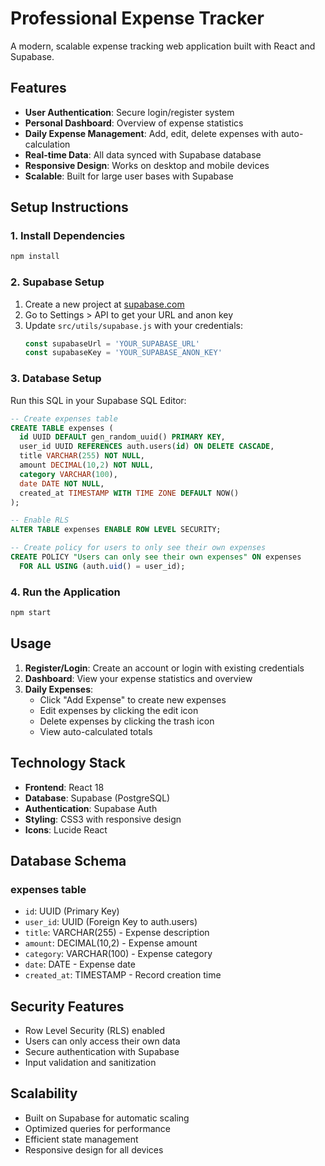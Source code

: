 # Professional Expense Tracker

A modern, scalable expense tracking web application built with React and Supabase.

## Features

- **User Authentication**: Secure login/register system
- **Personal Dashboard**: Overview of expense statistics
- **Daily Expense Management**: Add, edit, delete expenses with auto-calculation
- **Real-time Data**: All data synced with Supabase database
- **Responsive Design**: Works on desktop and mobile devices
- **Scalable**: Built for large user bases with Supabase

## Setup Instructions

### 1. Install Dependencies
```bash
npm install
```

### 2. Supabase Setup
1. Create a new project at [supabase.com](https://supabase.com)
2. Go to Settings > API to get your URL and anon key
3. Update `src/utils/supabase.js` with your credentials:
   ```javascript
   const supabaseUrl = 'YOUR_SUPABASE_URL'
   const supabaseKey = 'YOUR_SUPABASE_ANON_KEY'
   ```

### 3. Database Setup
Run this SQL in your Supabase SQL Editor:

```sql
-- Create expenses table
CREATE TABLE expenses (
  id UUID DEFAULT gen_random_uuid() PRIMARY KEY,
  user_id UUID REFERENCES auth.users(id) ON DELETE CASCADE,
  title VARCHAR(255) NOT NULL,
  amount DECIMAL(10,2) NOT NULL,
  category VARCHAR(100),
  date DATE NOT NULL,
  created_at TIMESTAMP WITH TIME ZONE DEFAULT NOW()
);

-- Enable RLS
ALTER TABLE expenses ENABLE ROW LEVEL SECURITY;

-- Create policy for users to only see their own expenses
CREATE POLICY "Users can only see their own expenses" ON expenses
  FOR ALL USING (auth.uid() = user_id);
```

### 4. Run the Application
```bash
npm start
```

## Usage

1. **Register/Login**: Create an account or login with existing credentials
2. **Dashboard**: View your expense statistics and overview
3. **Daily Expenses**: 
   - Click "Add Expense" to create new expenses
   - Edit expenses by clicking the edit icon
   - Delete expenses by clicking the trash icon
   - View auto-calculated totals

## Technology Stack

- **Frontend**: React 18
- **Database**: Supabase (PostgreSQL)
- **Authentication**: Supabase Auth
- **Styling**: CSS3 with responsive design
- **Icons**: Lucide React

## Database Schema

### expenses table
- `id`: UUID (Primary Key)
- `user_id`: UUID (Foreign Key to auth.users)
- `title`: VARCHAR(255) - Expense description
- `amount`: DECIMAL(10,2) - Expense amount
- `category`: VARCHAR(100) - Expense category
- `date`: DATE - Expense date
- `created_at`: TIMESTAMP - Record creation time

## Security Features

- Row Level Security (RLS) enabled
- Users can only access their own data
- Secure authentication with Supabase
- Input validation and sanitization

## Scalability

- Built on Supabase for automatic scaling
- Optimized queries for performance
- Efficient state management
- Responsive design for all devices